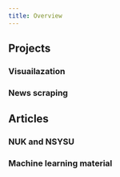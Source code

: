 ```yaml
---
title: Overview
---
```


## Projects 
### Visuailazation
### News scraping

## Articles 
### NUK and NSYSU
### Machine learning material 